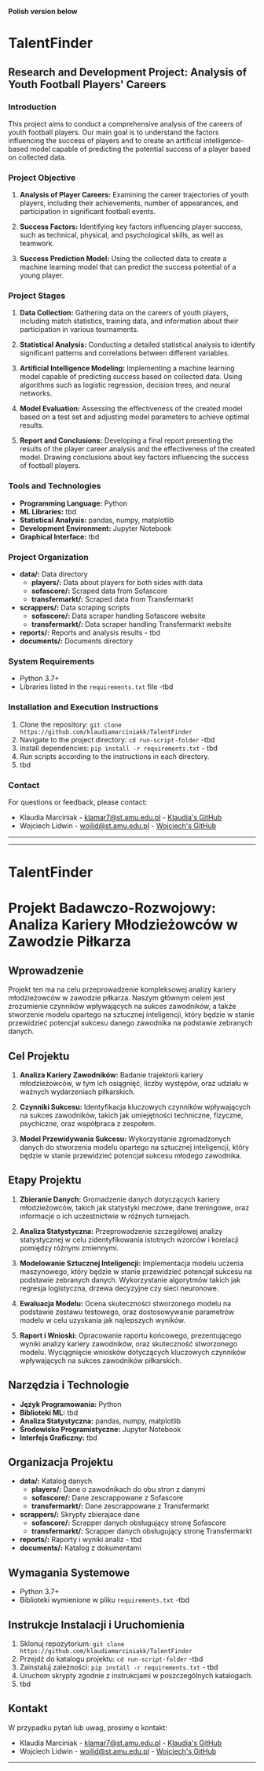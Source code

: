 **Polish version below**

# TalentFinder
## Research and Development Project: Analysis of Youth Football Players' Careers

### Introduction

This project aims to conduct a comprehensive analysis of the careers of youth football players. Our main goal is to understand the factors influencing the success of players and to create an artificial intelligence-based model capable of predicting the potential success of a player based on collected data.

### Project Objective

1. **Analysis of Player Careers:** Examining the career trajectories of youth players, including their achievements, number of appearances, and participation in significant football events.

2. **Success Factors:** Identifying key factors influencing player success, such as technical, physical, and psychological skills, as well as teamwork.

3. **Success Prediction Model:** Using the collected data to create a machine learning model that can predict the success potential of a young player.

### Project Stages

1. **Data Collection:** Gathering data on the careers of youth players, including match statistics, training data, and information about their participation in various tournaments.

2. **Statistical Analysis:** Conducting a detailed statistical analysis to identify significant patterns and correlations between different variables.

3. **Artificial Intelligence Modeling:** Implementing a machine learning model capable of predicting success based on collected data. Using algorithms such as logistic regression, decision trees, and neural networks.

4. **Model Evaluation:** Assessing the effectiveness of the created model based on a test set and adjusting model parameters to achieve optimal results.

5. **Report and Conclusions:** Developing a final report presenting the results of the player career analysis and the effectiveness of the created model. Drawing conclusions about key factors influencing the success of football players.

### Tools and Technologies

- **Programming Language:** Python
- **ML Libraries:** tbd
- **Statistical Analysis:** pandas, numpy, matplotlib
- **Development Environment:** Jupyter Notebook
- **Graphical Interface:** tbd

### Project Organization

- **data/:** Data directory
  - **players/:** Data about players for both sides with data
  - **sofascore/:** Scraped data from Sofascore
  - **transfermarkt/:** Scraped data from Transfermarkt
- **scrappers/:** Data scraping scripts
  - **sofascore/:** Data scraper handling Sofascore website
  - **transfermarkt/:** Data scraper handling Transfermarkt website
- **reports/:** Reports and analysis results - tbd
- **documents/:** Documents directory

### System Requirements

- Python 3.7+
- Libraries listed in the `requirements.txt` file -tbd

### Installation and Execution Instructions

1. Clone the repository: `git clone https://github.com/klaudiamarciniakk/TalentFinder`
2. Navigate to the project directory: `cd run-script-folder` -tbd
3. Install dependencies: `pip install -r requirements.txt` - tbd
4. Run scripts according to the instructions in each directory.
5. tbd

### Contact

For questions or feedback, please contact:

- Klaudia Marciniak - klamar7@st.amu.edu.pl - [Klaudia's GitHub](https://github.com/klaudiamarciniakk)
- Wojciech Lidwin - wojlid@st.amu.edu.pl - [Wojciech's GitHub](https://github.com/Halal37)

---

---
# TalentFinder
# Projekt Badawczo-Rozwojowy: Analiza Kariery Młodzieżowców w Zawodzie Piłkarza

## Wprowadzenie

Projekt ten ma na celu przeprowadzenie kompleksowej analizy kariery młodzieżowców w zawodzie piłkarza. Naszym głównym celem jest zrozumienie czynników wpływających na sukces zawodników, a także stworzenie modelu opartego na sztucznej inteligencji, który będzie w stanie przewidzieć potencjał sukcesu danego zawodnika na podstawie zebranych danych.

## Cel Projektu

1. **Analiza Kariery Zawodników:** Badanie trajektorii kariery młodzieżowców, w tym ich osiągnięć, liczby występów, oraz udziału w ważnych wydarzeniach piłkarskich.

2. **Czynniki Sukcesu:** Identyfikacja kluczowych czynników wpływających na sukces zawodników, takich jak umiejętności techniczne, fizyczne, psychiczne, oraz współpraca z zespołem.

3. **Model Przewidywania Sukcesu:** Wykorzystanie zgromadzonych danych do stworzenia modelu opartego na sztucznej inteligencji, który będzie w stanie przewidzieć potencjał sukcesu młodego zawodnika.

## Etapy Projektu

1. **Zbieranie Danych:** Gromadzenie danych dotyczących kariery młodzieżowców, takich jak statystyki meczowe, dane treningowe, oraz informacje o ich uczestnictwie w różnych turniejach.

2. **Analiza Statystyczna:** Przeprowadzenie szczegółowej analizy statystycznej w celu zidentyfikowania istotnych wzorców i korelacji pomiędzy różnymi zmiennymi.

3. **Modelowanie Sztucznej Inteligencji:** Implementacja modelu uczenia maszynowego, który będzie w stanie przewidzieć potencjał sukcesu na podstawie zebranych danych. Wykorzystanie algorytmów takich jak regresja logistyczna, drzewa decyzyjne czy sieci neuronowe.

4. **Ewaluacja Modelu:** Ocena skuteczności stworzonego modelu na podstawie zestawu testowego, oraz dostosowywanie parametrów modelu w celu uzyskania jak najlepszych wyników.

5. **Raport i Wnioski:** Opracowanie raportu końcowego, prezentującego wyniki analizy kariery zawodników, oraz skuteczność stworzonego modelu. Wyciągnięcie wniosków dotyczących kluczowych czynników wpływających na sukces zawodników piłkarskich.

## Narzędzia i Technologie

- **Język Programowania:** Python
- **Biblioteki ML:** tbd
- **Analiza Statystyczna:** pandas, numpy, matplotlib
- **Środowisko Programistyczne:** Jupyter Notebook
- **Interfejs Graficzny:** tbd

## Organizacja Projektu

- **data/:** Katalog danych
  - **players/:** Dane o zawodnikach do obu stron z danymi
  - **sofascore/:** Dane zescrappowane z Sofascore
  - **transfermarkt/:** Dane zescrappowane z Transfermarkt
- **scrappers/:** Skrypty zbierajace dane
  - **sofascore/:** Scrapper danych obsługujący stronę Sofascore
  - **transfermarkt/:** Scrapper danych obsługujący stronę Transfermarkt
- **reports/:** Raporty i wyniki analiz - tbd
- **documents/:** Katalog z dokumentami

## Wymagania Systemowe

- Python 3.7+
- Biblioteki wymienione w pliku `requirements.txt` -tbd

## Instrukcje Instalacji i Uruchomienia

1. Sklonuj repozytorium: `git clone https://github.com/klaudiamarciniakk/TalentFinder`
2. Przejdź do katalogu projektu: `cd run-script-folder` -tbd
3. Zainstaluj zależności: `pip install -r requirements.txt` - tbd
4. Uruchom skrypty zgodnie z instrukcjami w poszczególnych katalogach.
5. tbd

## Kontakt

W przypadku pytań lub uwag, prosimy o kontakt:

- Klaudia Marciniak - klamar7@st.amu.edu.pl - [Klaudia's GitHub](https://github.com/klaudiamarciniakk)
- Wojciech Lidwin - wojlid@st.amu.edu.pl - [Wojciech's GitHub](https://github.com/Halal37)

---
